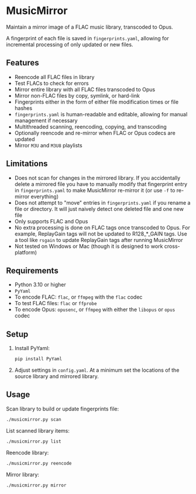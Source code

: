 # MusicMirror

Maintain a mirror image of a FLAC music library, transcoded to Opus.

A fingerprint of each file is saved in `fingerprints.yaml`, allowing for incremental processing of only updated or new files.

## Features
- Reencode all FLAC files in library
- Test FLACs to check for errors
- Mirror entire library with all FLAC files transcoded to Opus
- Mirror non-FLAC files by copy, symlink, or hard-link
- Fingerprints either in the form of either file modification times or file hashes
- `fingerprints.yaml` is human-readable and editable, allowing for manual management if necessary
- Multithreaded scanning, reencoding, copying, and transcoding
- Optionally reencode and re-mirror when FLAC or Opus codecs are updated
- Mirror `M3U` and `M3U8` playlists

## Limitations
- Does not scan for changes in the mirrored library. If you accidentally delete a mirrored file you have to manually modify that fingerprint entry in `fingerprints.yaml` to make MusicMirror re-mirror it (or use `-f` to re-mirror everything)
- Does not attempt to "move" entries in `fingerprints.yaml` if you rename a file or directory. It will just naively detect one deleted file and one new file
- Only supports FLAC and Opus
- No extra processing is done on FLAC tags once transcoded to Opus. For example, ReplayGain tags will not be updated to R128_*_GAIN tags. Use a tool like `rsgain` to update ReplayGain tags after running MusicMirror
- Not tested on Windows or Mac (though it is designed to work cross-platform)

## Requirements
- Python 3.10 or higher
- `PyYaml`
- To encode FLAC: `flac`, or `ffmpeg` with the `flac` codec
- To test FLAC files: `flac` or `ffprobe`
- To encode Opus: `opusenc`, or `ffmpeg` with either the `libopus` or `opus` codec

## Setup
1. Install PyYaml:
   ```bash
   pip install PyYaml
   ```
2. Adjust settings in `config.yaml`. At a minimum set the locations of the source library and mirrored library.

## Usage
Scan library to build or update fingerprints file:
   ```bash
   ./musicmirror.py scan
   ```
List scanned library items:
   ```bash
   ./musicmirror.py list
   ```
Reencode library:
   ```bash
   ./musicmirror.py reencode
   ```
Mirror library:
   ```bash
   ./musicmirror.py mirror
   ```
